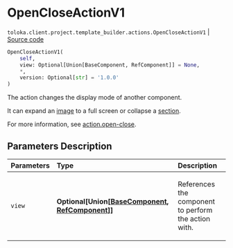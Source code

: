 # OpenCloseActionV1
`toloka.client.project.template_builder.actions.OpenCloseActionV1` | [Source code](https://github.com/Toloka/toloka-kit/blob/v1.2.0/src/client/project/template_builder/actions.py#L88)

```python
OpenCloseActionV1(
    self,
    view: Optional[Union[BaseComponent, RefComponent]] = None,
    *,
    version: Optional[str] = '1.0.0'
)
```

The action changes the display mode of another component.


It can expand an [image](toloka.client.project.template_builder.view.ImageViewV1.md) to a full screen
or collapse a [section](toloka.client.project.template_builder.view.CollapseViewV1.md).

For more information, see [action.open-close](https://toloka.ai/docs/template-builder/reference/action.open-close).

## Parameters Description

| Parameters | Type | Description |
| :----------| :----| :-----------|
`view`|**Optional\[Union\[[BaseComponent](toloka.client.project.template_builder.base.BaseComponent.md), [RefComponent](toloka.client.project.template_builder.base.RefComponent.md)\]\]**|<p>References the component to perform the action with.</p>
